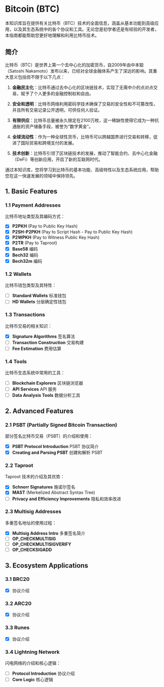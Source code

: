 # Bitcoin (BTC)

本知识库旨在提供有关比特币（BTC）技术的全面信息，涵盖从基本功能到高级应用，以及其生态系统中的各个协议和工具。无论您是初学者还是有经验的开发者，本指南都能帮助您更好地理解和利用比特币技术。

## 简介
比特币（BTC）是世界上第一个去中心化的加密货币，自2009年由中本聪（Satoshi Nakamoto）发布以来，已经对全球金融体系产生了深远的影响。其重大意义包括但不限于以下几点：

1. **金融民主化**：比特币通过去中心化的区块链技术，实现了无需中介的点对点交易，赋予了个人更多的金融控制权和自由。

2. **安全和透明**：比特币网络利用密码学技术确保了交易的安全性和不可篡改性，并且所有交易记录公开透明，可供任何人验证。

3. **有限供应**：比特币总量被永久限定在2100万枚，这一稀缺性使得它成为一种抗通胀的资产储备手段，被誉为“数字黄金”。

4. **全球流动性**：作为一种全球性货币，比特币可以跨越国界进行交易和转移，促进了国际贸易和跨境支付的发展。

5. **技术创新**：比特币引领了区块链技术的发展，推动了智能合约、去中心化金融（DeFi）等创新应用，开启了新的互联网时代。

通过本知识库，您将学习到比特币的基本功能、高级特性以及生态系统应用，帮助您在这一快速发展的领域中保持领先。

## 1. Basic Features

### 1.1 Payment Addresses
比特币地址类型及其编码方式：
- [x] **P2PKH** (Pay to Public Key Hash)
- [x] **P2SH-P2PKH** (Pay to Script Hash - Pay to Public Key Hash)
- [x] **P2WPKH** (Pay to Witness Public Key Hash)
- [x] **P2TR** (Pay to Taproot)
- [x] **Base58** 编码
- [x] **Bech32** 编码
- [x] **Bech32m** 编码

### 1.2 Wallets
比特币钱包类型及其特性：
- [ ] **Standard Wallets** 标准钱包
- [ ] **HD Wallets** 分层确定性钱包

### 1.3 Transactions
比特币交易的相关知识：
- [x] **Signature Algorithms** 签名算法
- [ ] **Transaction Construction** 交易构建
- [ ] **Fee Estimation** 费用估算

### 1.4 Tools
比特币生态系统中常用的工具：
- [ ] **Blockchain Explorers** 区块链浏览器
- [ ] **API Services** API 服务
- [ ] **Data Analysis Tools** 数据分析工具

## 2. Advanced Features

### 2.1 PSBT (Partially Signed Bitcoin Transaction)
部分签名比特币交易（PSBT）的介绍和使用：
- [x] **PSBT Protocol Introduction** PSBT 协议简介
- [x] **Creating and Parsing PSBT** 创建和解析 PSBT

### 2.2 Taproot
Taproot 技术的介绍及其优势：
- [x] **Schnorr Signatures** 施诺尔签名
- [x] **MAST** (Merkelized Abstract Syntax Tree)
- [ ] **Privacy and Efficiency Improvements** 隐私和效率改进

### 2.3 Multisig Addresses
多重签名地址的使用过程：
- [x] **Multisig Address Intro** 多重签名简介
- [ ] **OP_CHECKMULTISIG** 
- [ ] **OP_CHECKMULTISIGVERIFY** 
- [ ] **OP_CHECKSIGADD** 

## 3. Ecosystem Applications

### 3.1 BRC20
- [x] 协议介绍

### 3.2 ARC20
- [x] 协议介绍

### 3.3 Runes
- [x] 协议介绍

### 3.4 Lightning Network
闪电网络的介绍和核心逻辑：
- [ ] **Protocol Introduction** 协议介绍
- [ ] **Core Logic** 核心逻辑